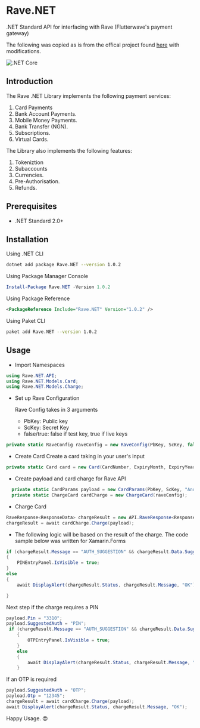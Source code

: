 # Rave.NET

.NET Standard API for interfacing with Rave (Flutterwave's payment gateway)

The following was copied as is from the offical project found [here](https://github.com/Flutterwave/Flutterwave-dotnet) with modifications.

![.NET Core](https://github.com/DaraOladapo/Rave.NET/workflows/.NET%20Core/badge.svg)

## Introduction

The Rave .NET Library implements the following payment services:

1. Card Payments
2. Bank Account Payments.
3. Mobile Money Payments.
4. Bank Transfer (NGN).
5. Subscriptions.
6. Virtual Cards.

The Library also implements the following features:

1. Tokeniztion
2. Subaccounts
3. Currencies.
4. Pre-Authorisation.
5. Refunds.

## Prerequisites

- .NET Standard 2.0+

## Installation

Using .NET CLI

```bash
dotnet add package Rave.NET --version 1.0.2
```

Using Package Manager Console

```PowerShell
Install-Package Rave.NET -Version 1.0.2
```

Using Package Reference

```XML
<PackageReference Include="Rave.NET" Version="1.0.2" />
```

Using Paket CLI

```Bash
paket add Rave.NET --version 1.0.2
```

## Usage

- Import Namespaces

``` C#
using Rave.NET.API;
using Rave.NET.Models.Card;
using Rave.NET.Models.Charge;
```

- Set up Rave Configuration

    Rave Config takes in 3 arguments
  - PbKey: Public key
  - ScKey: Secret Key
  - false/true: false if test key, true if live keys

```C#
private static RaveConfig raveConfig = new RaveConfig(PbKey, ScKey, false);
```

- Create Card
 Create a card taking in your user's input

```C#
private static Card card = new Card(CardNumber, ExpiryMonth, ExpiryYear, CVV);
```

- Create payload and card charge for Rave API

```C#
  private static CardParams payload = new CardParams(PbKey, ScKey, "Anonymous", "Tester", "user@example.com", 50000, "NGN", card) { TxRef = tranxRef };
  private static ChargeCard cardCharge = new ChargeCard(raveConfig);
```

- Charge Card

```C#
RaveResponse<ResponseData> chargeResult = new API.RaveResponse<ResponseData>();
chargeResult = await cardCharge.Charge(payload);
```

- The following logic will be based on the result of the charge. The code sample below was written for Xamarin.Forms

```C#
if (chargeResult.Message == "AUTH_SUGGESTION" && chargeResult.Data.SuggestedAuth == "PIN")
{
    PINEntryPanel.IsVisible = true;
}
else
{
    await DisplayAlert(chargeResult.Status, chargeResult.Message, "OK");

}
```

Next step if the charge requires a PIN

```C#
payload.Pin = "3310";
payload.SuggestedAuth = "PIN";
 if (chargeResult.Message == "AUTH_SUGGESTION" && chargeResult.Data.SuggestedAuth == "OTP")
    {
        OTPEntryPanel.IsVisible = true;
    }
    else
    {
        await DisplayAlert(chargeResult.Status, chargeResult.Message, "OK");
    }
```

If an OTP is required

```C#
payload.SuggestedAuth = "OTP";
payload.Otp = "12345";
chargeResult = await cardCharge.Charge(payload);
await DisplayAlert(chargeResult.Status, chargeResult.Message, "OK");
```

Happy Usage. 😍

<!-- ## Configuration

Add all relevant modules

```bash
    using System.Diagnostics;
    using System.Collections.Generic;
    using Rave.NET.Models.MobileMoney;
    using Rave.NET.Models.VirtualCard;
    using Rave.NET.Models.Subaccount;
    using Rave.NET.Models.Tokens;
    using Rave.NET.Models;
    using Rave.NET.Models.Charge;
    using Rave.NET.Models.Account;
    using Rave.NET.Models.Card;
    using Rave.NET.Models.Validation;
    using NUnit.Framework;
```

Pass Public and Secret keys as variables for configuration.

```bash
    private static string PbKey = "pass your public key here"
    private static string ScKey = "pass your secret key here"
    var raveConfig = new RaveConfig(PbKey, SCKey, false);
```


# Payments

## Card Payments

This implements Card payments for Pin, 3D-Secure, VBV and PreAuth transactions.

## Usage

1. Complete basic configuration following the configuration steps.

2. Configure the card charge

```bash
    var cardCharge = new ChargeCard(raveConfig);
```

3. Pass Card parameters as payload.
The payload should contain: 
    - `Public key` 
    - `First name`
    - `Last name` 
    - `Email address` 
    - `Amount`
    - `Card details.` 

These card details include:

- `Card number`
- `CVV`
- `Expiry month`
- `Expiry year`
- `Trans Ref`

```bash
var Payload = new CardParams(PbKey, "Anonymous", "Customer", "tester@example.com", 2100){ cardNo = "5438898014560229", Cvv = "789", Expirymonth = "09", Expiryyear = "19", TxRef = tranxRef}
```

4. Charge card.

```bash
var cha = cardCharge.Charge(Payload).Result;
```

5. Pass Pin and OTP to complete the Transaction

```bash
 if (cha.Message == "AUTH_SUGGESTION" && cha.Data.SuggestedAuth == "PIN")
            {
                cardParams.Pin = "3310";
                cardParams.Otp = "12345";
                cardParams.SuggestedAuth = "PIN";
                cha = cardCharge.Charge(Payload).Result;
            }
```

**The complete card charge and validation flow:**
```bash
    class Program
    {
        private static string tranxRef = "454839";
        private static string PbKey = "";
        private static string ScKey = "";
        static void Main(string[] args)
        { 
            var raveConfig = new RaveConfig(PbKey, ScKey, false);
            var cardCharge = new CardCharge(raveConfig);

            var Payload = new CardChargeParams(PbKey, "Anonymous", "Customer", "tester@example.com", 2100)
            { CardNo = "5438898014560229", Cvv = "789", Expirymonth = "09", Expiryyear = "19", TxRef = tranxRef }
            ;
            var cha = cardCharge.Charge(cardParams).Result;


            if (cha.Message == "AUTH_SUGGESTION" && cha.Data.SuggestedAuth == "PIN")
            {
                cardParams.Pin = "3310";
                cardParams.Otp = "12345";
                cardParams.SuggestedAuth = "PIN";
                cha = cardCharge.Charge(Payload).Result;
            }


        }
    }
```

## Account Payments

This implements direct debit transactions from Bank accounts.

### Usage

1. Complete basic configuration following the configuration steps.

2. Configure the Account charge
```bash
    var accountCharge = new ChargeAccount(raveConfig);
```

3. Pass Account parameters as payload. The payload should contain: 

- `Public key` 
- `First name`
- `Last name` 
- `Email address`
- `Account number`
- `Amount`
- `Bank code.`
- `Currency (NGN)`
- `Trans Ref`

```bash
    var Payload = new AccountParams(PbKey, "Anonymous", "customer", "user@example.com", "0690000031", 1000.00m, "044", "NGN", "MC-0292920");
```

4. Charge Account.

```bash
    var chargeResponse = await accountCharge.Charge(accountParams);

    if (chargeResponse.Data.Status == "success-pending-validation")
    {
        // This usually means the user needs to validate the transaction with an OTP
        accountParams.Otp = "12345";
        chargeResponse = accountCharge.Charge(accountParams).Result;
    }

    Trace.WriteLine(chargeResponse.Data.ValidateInstructions.Instruction);
    Trace.WriteLine(chargeResponse.Data.ValidateInstructions.Valparams);
    Trace.WriteLine(chargeResponse.Data.ValidateInstruction);          
```

**The complete card charge and validation flow:**
```bash
    class Program
        {
            private static string tranxRef = "454839";
            private static string PbKey = "";
            private static string ScKey = "";
            static void Main(string[] args)
            {
                
                var raveConfig = new RaveConfig(recurringPbKey, recurringScKey, false);
                var accountCharge = new ChargeAccount(raveConfig);

                var Payload = new AccountParams(PbKey, "Anonymous", "customer", "user@example.com", "0690000031", 1000.00m, "044", "MC-0292920");
                var chargeResponse = await accountCharge.Charge(accountParams);


                if (chargeResponse.Data.Status == "success-pending-validation")
                {
                    // This usually means the user needs to validate the transaction with an OTP
                    accountParams.Otp = "12345";
                    chargeResponse = accountCharge.Charge(accountParams).Result;
                }


                Trace.WriteLine(chargeResponse.Data.ValidateInstructions.Instruction);
                Trace.WriteLine(chargeResponse.Data.ValidateInstructions.Valparams);
                Trace.WriteLine(chargeResponse.Data.ValidateInstruction);
                ValidateAccountCharge(chargeResponse.Data.FlwRef);


            }
        }
```

## Mobile Money Payments

This implements Mpesa, Ghana, Uganda, Zambia and Rwanda Mobile money transactions for customers.

## Usage

1. Complete basic configuration following the configuration steps.

2. Configure the Mobile money charge

```bash
var mobilemoney = new ChargeMobileMoney(raveConfig);
```

3. Pass mobile money parameters as payload. The payload should contain: 

- `Public key`
- `Secret key`
- `First name`
- `Last name` 
- `Email address`
- `Amount`
- `Currency`
- `Mobile number`
- `Network`
- `Country`
- `Payment Type`
- `Trans Ref`

```bash
    var Payload = new MobileMoneyParams(PbKey, ScKey, "Anonymous", "customer", "user@example.com",  1055, "GHS", "054709929220", "network", "country", "paymentType", "MC-0292920");
```

The payload parameters differ for different countries, currencies and payment types.

| Country | Payment Type | Country code | Currency | Network |
| ------- | ------------ | ------------ | -------- | ------- |
| Ghana | `mobilemoneygh` | `GH` | GHS | `MTN, VODAFONE, TIGO` |
| Kenya | `mpesa` | `KE` | KES |    
| Rwanda | `mobilemoneygh` | `NG` | RWF | `RWF` |
| Zambia |  `mobilemoneyzambia` | `NG` | ZMW | `MTN` |
| Uganda | `mobilemoneyuganda` | `UG` | UGX | `UGX` |

4. Carry out mobile money charge

```bash
    var cha = mobilemoney.Charge(Payload).Result;
```

**The Complete flow for mobile money charge:**
```bash
class Program
    {
        private static string tranxRef = "454839";
        private static string PbKey = "";
        private static string ScKey = "";
        static void Main(string[] args)
        {
            var raveConfig = new RaveConfig(recurringPbKey, recurringScKey, false);
            var mobilemoney = new ChargeMobileMoney(raveConfig);

            var Payload = new MobileMoneyParams(PbKey, ScKey, "Anonymous", "customer", "user@example.com",  1055, "GHS", "054709929220", "MTN", "GH", "mobilemoneygh", tranxRef);
            var cha = mobilemoney.Charge(Payload).Result;
        }
```

## Bank Transfers
This shows how to create an account number for customers to pay you with using the pay with bank transfer feature.

## Usage

**Static Accounts:**
```
   var virtualacct = new VirtualAccount();
   var virtualaccountparams = new VirtualAccountParams(narration, ScKey, email, reference);
   var chargeResponse = virtuala.CreateStaticVirtualAccount(virtualaccountparams);

```

**Transaction Accounts:**
```
    var virtuala = new VirtualAccount();
    var virtualaccountparams = new VirtualAccountParams(narration, ScKey, email, reference, amount);
    var chargeResponse = virtuala.CreateTransactionVirtualAccount(virtualaccountparams);

```

**Duration Accounts:**
```
    var virtuala = new VirtualAccount();
    var virtualaccountparams = new VirtualAccountParams(frequency, durtion, narration, ScKey, email, ref, amount);
    var chargeResponse = virtuala.CreateTransactionVirtualAccount(virtualaccountparams);

```

## Ebills
This API allows you to create and update a new Ebills order.

## Usage

**Create Ebills:**
```
    var ebillscreate = new CreateOrder();
    var ebillscreateparams = new EbillsCreateRequestParams(currency, numberofunits, narraction, ScKey, email, amount, phonenumber, txRef, IP);
    var chargeResponse = ebillscreate.doCreateOrder(ebillscreateparams);

```

**Update Ebills:**
```
      var ebillsupdate = new UpdateOrder();
      var ebillsupdateparams = new EbillsUpdateRequestParams(currency, ScKey, amount, flwref");
      var chargeResponse = ebillsupdate.doUpdateOrder(ebillsupdateparams);

```

## Tokenization
This implements Card tokenization for Pin, 3D-Secure, VBV and NoAuth cards.

## Usage
1. Complete basic configuration following the configuration steps.

2. Charge the card using instructions from the Card charge section of the documentation.

3. Configure the tokenized card
```
var tokenCard = new Tokenize(raveConfig);
```

4. Pass tokenized card parameters as payload.
The payload should contain: 
- `Secret key` 
- `First name`
- `Last name` 
- `Email address`
- `Transaction ref`
- `Amount`
- `currency`
- `embed token`
- `Narration`

```
var Payload = new TokensParams(ScKey, "Anonymous", "Customer", "tester@example.com", tranxref, 2100, "NGN", "NG"){ Token = "flw-t1nf-139d69763063262928b77bc1f4fba199-m03k", Narration = "Test"};
```

5. Make tokenized charge.
```
var tokenResponse = tokenCard.Charge(tokenparam).Result;
```

**The complete tokenized card charge:**
```
    class Program
    {
        private static string tranxRef = "454839";
        private static string PbKey = "";
        private static string ScKey = "";
        static void Main(string[] args)
        {
            
            var raveConfig = new RaveConfig(PbKey, ScKey, false);
            var cardCharge = new CardCharge(raveConfig);

            var Payload = new TokensParams(ScKey, "Anonymous", "Customer", "tester@example.com", tranxref, 2100, "NGN", "NG"){ Token = "flw-t1nf-139d69763063262928b77bc1f4fba199-m03k", Narration = "Test"};
            
            var tokenResponse = tokenCard.Charge(tokenparam).Result;

        }
    }
    
```

## SubAccounts
This implements subaccount creation for split payments.

## Usage
1. Complete basic configuration following the configuration steps.

2. Configure the SubAccount
```
var subacc = new CreateSubAccount(raveConfig);
```

3. Pass tokenized card parameters as payload.
The payload should contain: 
- `Secret key` 
- `Account Bank`
- `Account number`
- `Business Name`
- `Business Email`
- `Business contact `
- `Business contact  mobile`

```
var payload = new SubAccountParams(ScKey, "0690000031", "0690000031", "TEST BUSINESS", "user@example.com", "0900000000", "0900000000");
```

please note that the same value can be passed as business contact and business contact number.

4. Create the Subaccount.
```
var chargeResponse = subacc.Charge(payload).Result;
```

**The complete subaccount creation flow:**
```
    class Program
    {
        private static string tranxRef = "454839";
        private static string PbKey = "";
        private static string ScKey = "";
        static void Main(string[] args)
        {
            
            var raveConfig = new RaveConfig(PbKey, ScKey, false);
            var subacc = new CreateSubAccount(raveConfig);

            var payload = new SubAccountParams(ScKey, "0690000031", "0690000031", "TEST BUSINESS", "user@example.com", "0900000000", "0900000000");
            
            var chargeResponse = subacc.Charge(payload).Result;

        }
    }
     -->